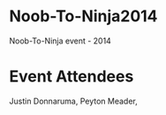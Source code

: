 Noob-To-Ninja2014
=================

Noob-To-Ninja event - 2014


Event Attendees
================
Justin Donnaruma,
Peyton Meader,
